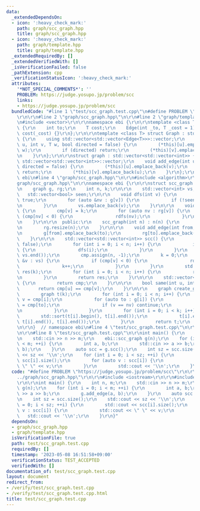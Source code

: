 ```yaml
---
data:
  _extendedDependsOn:
  - icon: ':heavy_check_mark:'
    path: graph/scc_graph.hpp
    title: graph/scc_graph.hpp
  - icon: ':heavy_check_mark:'
    path: graph/template.hpp
    title: graph/template.hpp
  _extendedRequiredBy: []
  _extendedVerifiedWith: []
  _isVerificationFailed: false
  _pathExtension: cpp
  _verificationStatusIcon: ':heavy_check_mark:'
  attributes:
    '*NOT_SPECIAL_COMMENTS*': ''
    PROBLEM: https://judge.yosupo.jp/problem/scc
    links:
    - https://judge.yosupo.jp/problem/scc
  bundledCode: "#line 1 \"test/scc_graph.test.cpp\"\n#define PROBLEM \"https://judge.yosupo.jp/problem/scc\"\
    \r\n\r\n#line 2 \"graph/scc_graph.hpp\"\n\r\n#line 2 \"graph/template.hpp\"\n\r\
    \n#include <vector>\r\n\r\nnamespace ebi {\r\n\r\ntemplate <class T> struct Edge\
    \ {\r\n    int to;\r\n    T cost;\r\n    Edge(int _to, T _cost = 1) : to(_to),\
    \ cost(_cost) {}\r\n};\r\n\r\ntemplate <class T> struct Graph : std::vector<std::vector<Edge<T>>>\
    \ {\r\n    using std::vector<std::vector<Edge<T>>>::vector;\r\n    void add_edge(int\
    \ u, int v, T w, bool directed = false) {\r\n        (*this)[u].emplace_back(v,\
    \ w);\r\n        if (directed) return;\r\n        (*this)[v].emplace_back(u, w);\r\
    \n    }\r\n};\r\n\r\nstruct graph : std::vector<std::vector<int>> {\r\n    using\
    \ std::vector<std::vector<int>>::vector;\r\n    void add_edge(int u, int v, bool\
    \ directed = false) {\r\n        (*this)[u].emplace_back(v);\r\n        if (directed)\
    \ return;\r\n        (*this)[v].emplace_back(u);\r\n    }\r\n};\r\n\r\n}  // namespace\
    \ ebi\n#line 4 \"graph/scc_graph.hpp\"\n\r\n#include <algorithm>\r\n#line 7 \"\
    graph/scc_graph.hpp\"\n\r\nnamespace ebi {\r\n\r\nstruct scc_graph {\r\n  private:\r\
    \n    graph g, rg;\r\n    int n, k;\r\n\r\n    std::vector<int> vs, cmp;\r\n \
    \   std::vector<bool> seen;\r\n\r\n    void dfs(int v) {\r\n        seen[v] =\
    \ true;\r\n        for (auto &nv : g[v]) {\r\n            if (!seen[nv]) dfs(nv);\r\
    \n        }\r\n        vs.emplace_back(v);\r\n    }\r\n\r\n    void rdfs(int v)\
    \ {\r\n        cmp[v] = k;\r\n        for (auto nv : rg[v]) {\r\n            if\
    \ (cmp[nv] < 0) {\r\n                rdfs(nv);\r\n            }\r\n        }\r\
    \n    }\r\n\r\n  public:\r\n    scc_graph(int n) : n(n) {\r\n        g.resize(n);\r\
    \n        rg.resize(n);\r\n    }\r\n\r\n    void add_edge(int from, int to) {\r\
    \n        g[from].emplace_back(to);\r\n        rg[to].emplace_back(from);\r\n\
    \    }\r\n\r\n    std::vector<std::vector<int>> scc() {\r\n        seen.assign(n,\
    \ false);\r\n        for (int i = 0; i < n; i++) {\r\n            if (!seen[i])\
    \ {\r\n                dfs(i);\r\n            }\r\n        }\r\n        std::reverse(vs.begin(),\
    \ vs.end());\r\n        cmp.assign(n, -1);\r\n        k = 0;\r\n        for (auto\
    \ &v : vs) {\r\n            if (cmp[v] < 0) {\r\n                rdfs(v);\r\n\
    \                k++;\r\n            }\r\n        }\r\n        std::vector<std::vector<int>>\
    \ res(k);\r\n        for (int i = 0; i < n; i++) {\r\n            res[cmp[i]].emplace_back(i);\r\
    \n        }\r\n        return res;\r\n    }\r\n\r\n    std::vector<int> scc_id()\
    \ {\r\n        return cmp;\r\n    }\r\n\r\n    bool same(int u, int v) {\r\n \
    \       return cmp[u] == cmp[v];\r\n    }\r\n\r\n    graph create_graph() {\r\n\
    \        graph t(k);\r\n        for (int i = 0; i < n; i++) {\r\n            int\
    \ v = cmp[i];\r\n            for (auto to : g[i]) {\r\n                int nv\
    \ = cmp[to];\r\n                if (v == nv) continue;\r\n                t[v].emplace_back(nv);\r\
    \n            }\r\n        }\r\n        for (int i = 0; i < k; i++) {\r\n    \
    \        std::sort(t[i].begin(), t[i].end());\r\n            t[i].erase(std::unique(t[i].begin(),\
    \ t[i].end()), t[i].end());\r\n        }\r\n        return t;\r\n    }\r\n};\r\
    \n\r\n}  // namespace ebi\n#line 4 \"test/scc_graph.test.cpp\"\n\r\n#include <iostream>\r\
    \n\r\n#line 8 \"test/scc_graph.test.cpp\"\n\r\nint main() {\r\n    int n, m;\r\
    \n    std::cin >> n >> m;\r\n    ebi::scc_graph g(n);\r\n    for (int i = 0; i\
    \ < m; ++i) {\r\n        int a, b;\r\n        std::cin >> a >> b;\r\n        g.add_edge(a,\
    \ b);\r\n    }\r\n    auto scc = g.scc();\r\n    int sz = scc.size();\r\n    std::cout\
    \ << sz << '\\n';\r\n    for (int i = 0; i < sz; ++i) {\r\n        std::cout <<\
    \ scc[i].size();\r\n        for (auto v : scc[i]) {\r\n            std::cout <<\
    \ \" \" << v;\r\n        }\r\n        std::cout << '\\n';\r\n    }\r\n}\n"
  code: "#define PROBLEM \"https://judge.yosupo.jp/problem/scc\"\r\n\r\n#include \"\
    ../graph/scc_graph.hpp\"\r\n\r\n#include <iostream>\r\n\r\n#include \"../graph/template.hpp\"\
    \r\n\r\nint main() {\r\n    int n, m;\r\n    std::cin >> n >> m;\r\n    ebi::scc_graph\
    \ g(n);\r\n    for (int i = 0; i < m; ++i) {\r\n        int a, b;\r\n        std::cin\
    \ >> a >> b;\r\n        g.add_edge(a, b);\r\n    }\r\n    auto scc = g.scc();\r\
    \n    int sz = scc.size();\r\n    std::cout << sz << '\\n';\r\n    for (int i\
    \ = 0; i < sz; ++i) {\r\n        std::cout << scc[i].size();\r\n        for (auto\
    \ v : scc[i]) {\r\n            std::cout << \" \" << v;\r\n        }\r\n     \
    \   std::cout << '\\n';\r\n    }\r\n}"
  dependsOn:
  - graph/scc_graph.hpp
  - graph/template.hpp
  isVerificationFile: true
  path: test/scc_graph.test.cpp
  requiredBy: []
  timestamp: '2023-05-08 16:51:58+09:00'
  verificationStatus: TEST_ACCEPTED
  verifiedWith: []
documentation_of: test/scc_graph.test.cpp
layout: document
redirect_from:
- /verify/test/scc_graph.test.cpp
- /verify/test/scc_graph.test.cpp.html
title: test/scc_graph.test.cpp
---
```

